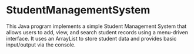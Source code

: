 # StudentManagementSystem
This Java program implements a simple Student Management System that allows users to add, view, and search student records using a menu-driven interface. It uses an ArrayList to store student data and provides basic input/output via the console.
